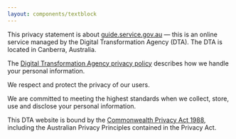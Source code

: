 ```yaml
---
layout: components/textblock
---
```

This privacy statement is about [guide.service.gov.au](http://guide.service.gov.au) — this is an online service managed by the Digital Transformation Agency (DTA). The DTA is located in Canberra, Australia.

The [Digital Transformation Agency privacy policy](https://www.dta.gov.au/privacy-statement/) describes how we handle your personal information.

We respect and protect the privacy of our users.

We are committed to meeting the highest standards when we collect, store, use and disclose your personal information.

This DTA website is bound by the [Commonwealth Privacy Act 1988](https://www.legislation.gov.au/Series/C2004A03712), including the Australian Privacy Principles contained in the Privacy Act.
